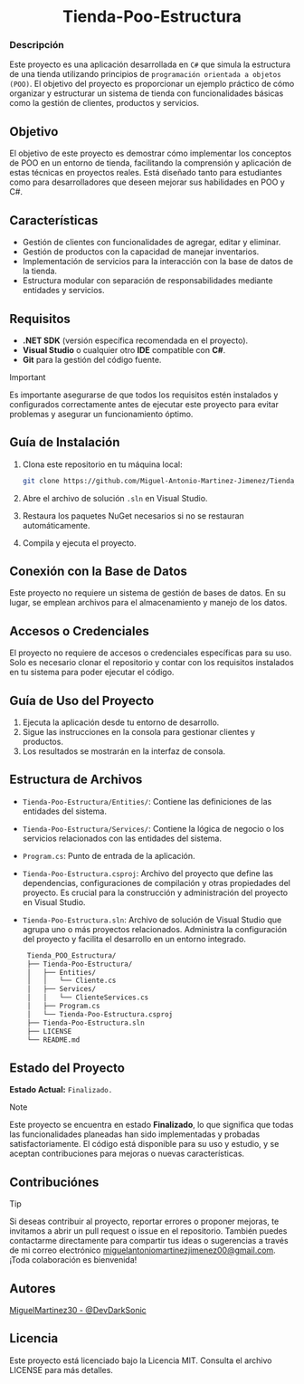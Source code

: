 <div align="center">

# Tienda-Poo-Estructura
</div>

### Descripción
Este proyecto es una aplicación desarrollada en `C#` que simula la estructura de una tienda utilizando principios de `programación orientada a objetos (POO)`. El objetivo del proyecto es proporcionar un ejemplo práctico de cómo organizar y estructurar un sistema de tienda con funcionalidades básicas como la gestión de clientes, productos y servicios.

## Objetivo
El objetivo de este proyecto es demostrar cómo implementar los conceptos de POO en un entorno de tienda, facilitando la comprensión y aplicación de estas técnicas en proyectos reales. Está diseñado tanto para estudiantes como para desarrolladores que deseen mejorar sus habilidades en POO y C#.

## Características
- Gestión de clientes con funcionalidades de agregar, editar y eliminar.
- Gestión de productos con la capacidad de manejar inventarios.
- Implementación de servicios para la interacción con la base de datos de la tienda.
- Estructura modular con separación de responsabilidades mediante entidades y servicios.

## Requisitos
- **.NET SDK** (versión específica recomendada en el proyecto).
- **Visual Studio** o cualquier otro **IDE** compatible con **C#**.
- **Git** para la gestión del código fuente.
> [!Important]
> Es importante asegurarse de que todos los requisitos estén instalados y configurados correctamente antes de ejecutar este proyecto para evitar problemas y asegurar un funcionamiento óptimo.

## Guía de Instalación
1. Clona este repositorio en tu máquina local:
   
   ```bash
   git clone https://github.com/Miguel-Antonio-Martinez-Jimenez/Tienda_POO_Estructura.git
3. Abre el archivo de solución `.sln` en Visual Studio.
4. Restaura los paquetes NuGet necesarios si no se restauran automáticamente.
5. Compila y ejecuta el proyecto.

## Conexión con la Base de Datos
Este proyecto no requiere un sistema de gestión de bases de datos. En su lugar, se emplean archivos para el almacenamiento y manejo de los datos.

## Accesos o Credenciales
El proyecto no requiere de accesos o credenciales específicas para su uso. Solo es necesario clonar el repositorio y contar con los requisitos instalados en tu sistema para poder ejecutar el código.

## Guía de Uso del Proyecto
1. Ejecuta la aplicación desde tu entorno de desarrollo.
2. Sigue las instrucciones en la consola para gestionar clientes y productos.
3. Los resultados se mostrarán en la interfaz de consola.

## Estructura de Archivos
- `Tienda-Poo-Estructura/Entities/`: Contiene las definiciones de las entidades del sistema.
- `Tienda-Poo-Estructura/Services/`: Contiene la lógica de negocio o los servicios relacionados con las entidades del sistema.
- `Program.cs`: Punto de entrada de la aplicación.
- `Tienda-Poo-Estructura.csproj`: Archivo del proyecto que define las dependencias, configuraciones de compilación y otras propiedades del proyecto. Es crucial para la construcción y administración del proyecto en Visual Studio.
- `Tienda-Poo-Estructura.sln`: Archivo de solución de Visual Studio que agrupa uno o más proyectos relacionados. Administra la configuración del proyecto y facilita el desarrollo en un entorno integrado.

   ```bash
    Tienda_POO_Estructura/
    ├── Tienda-Poo-Estructura/
    │   ├── Entities/
    │   │   └── Cliente.cs
    │   ├── Services/
    │   │   └── ClienteServices.cs
    │   ├── Program.cs
    │   └── Tienda-Poo-Estructura.csproj
    ├── Tienda-Poo-Estructura.sln
    ├── LICENSE
    └── README.md

## Estado del Proyecto
**Estado Actual:** `Finalizado.`
> [!Note]
> Este proyecto se encuentra en estado **Finalizado**, lo que significa que todas las funcionalidades planeadas han sido implementadas y probadas satisfactoriamente. El código está disponible para su uso y estudio, y se aceptan contribuciones para mejoras o nuevas características.
<!--### Posibles Estados del Proyecto
- **Inicios:** El proyecto está en sus etapas iniciales de planificación y desarrollo. Apenas se están definiendo los requisitos y comenzando la implementación básica.
- **En Desarrollo:** El proyecto está en plena fase de desarrollo, con funcionalidades siendo añadidas y pruebas en curso. Puede contener errores o estar sujeto a cambios importantes.
- **Finalizado:** El proyecto ha alcanzado sus objetivos iniciales, con todas las funcionalidades implementadas y probadas. Puede recibir mantenimiento o mejoras menores.
- **Mantenimiento:** El proyecto está completo, pero sigue recibiendo actualizaciones menores, corrección de errores o mejoras en la documentación y el rendimiento.
- **Abandonado:** El desarrollo ha sido detenido y no se planean futuras actualizaciones ni mantenimiento. -->

## Contribuciónes
> [!Tip]
> Si deseas contribuir al proyecto, reportar errores o proponer mejoras, te invitamos a abrir un pull request o issue en el repositorio. También puedes contactarme directamente para compartir tus ideas o sugerencias a través de mi correo electrónico miguelantoniomartinezjimenez00@gmail.com. ¡Toda colaboración es bienvenida!

## Autores
[MiguelMartinez30 - @DevDarkSonic](https://github.com/Miguel-Antonio-Martinez-Jimenez)

## Licencia
Este proyecto está licenciado bajo la Licencia MIT. Consulta el archivo LICENSE para más detalles.
